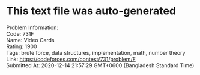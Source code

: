 # This text file was auto-generated  
  
Problem Information:  
Code: 731F  
Name: Video Cards  
Rating: 1900  
Tags: brute force, data structures, implementation, math, number theory  
Link: https://codeforces.com/contest/731/problem/F  
Submitted At: 2020-12-14 21:57:29 GMT+0600 (Bangladesh Standard Time)  
